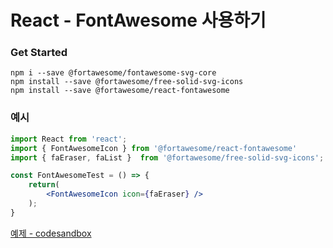 # React - FontAwesome 사용하기



### Get Started

~~~shell
npm i --save @fortawesome/fontawesome-svg-core
npm install --save @fortawesome/free-solid-svg-icons
npm install --save @fortawesome/react-fontawesome
~~~



### 예시

~~~jsx
import React from 'react';
import { FontAwesomeIcon } from '@fortawesome/react-fontawesome'
import { faEraser, faList }  from '@fortawesome/free-solid-svg-icons';

const FontAwesomeTest = () => {
    return(
        <FontAwesomeIcon icon={faEraser} />
    );
}
~~~





[예제 - codesandbox](https://codesandbox.io/s/react-font-awesome-b6vxt?from-embed=&file=/src/components/SizingIcons.js:184-186)
